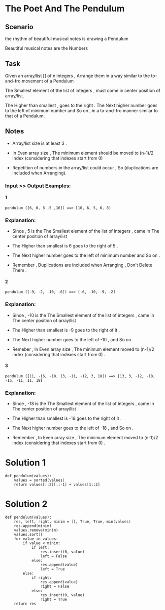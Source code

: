 # The Poet And The Pendulum

## Scenario
the rhythm of beautiful musical notes is drawing a Pendulum

Beautiful musical notes are the Numbers

## Task
Given an array/list [] of n integers , Arrange them in a way similar to the to-and-fro movement of a Pendulum

The Smallest element of the list of integers , must come in center position of array/list.

The Higher than smallest , goes to the right .
The Next higher number goes to the left of minimum number and So on , in a to-and-fro manner similar to that of a Pendulum.

## Notes
* Array/list size is at least 3 .

* In Even array size , The minimum element should be moved to (n-1)/2 index (considering that indexes start from 0)

* Repetition of numbers in the array/list could occur , So (duplications are included when Arranging).

### Input >> Output Examples:
#### 1
```
pendulum ([6, 6, 8 ,5 ,10]) ==> [10, 6, 5, 6, 8]
```

### Explanation:
* Since , 5 is the The Smallest element of the list of integers , came in The center position of array/list

* The Higher than smallest is 6 goes to the right of 5 .

* The Next higher number goes to the left of minimum number and So on .

* Remember , Duplications are included when Arranging , Don't Delete Them .

#### 2
```
pendulum ([-9, -2, -10, -6]) ==> [-6, -10, -9, -2]
```

### Explanation:
* Since , -10 is the The Smallest element of the list of integers , came in The center position of array/list

* The Higher than smallest is -9 goes to the right of it .

* The Next higher number goes to the left of -10 , and So on .

* Remeber , In Even array size , The minimum element moved to (n-1)/2 index (considering that indexes start from 0) .


#### 3
```
pendulum ([11, -16, -18, 13, -11, -12, 3, 18]) ==> [13, 3, -12, -18, -16, -11, 11, 18]
```

### Explanation:
* Since , -18 is the The Smallest element of the list of integers , came in The center position of array/list

* The Higher than smallest is -16 goes to the right of it .

* The Next higher number goes to the left of -18 , and So on .

* Remember , In Even array size , The minimum element moved to (n-1)/2 index (considering that indexes start from 0) .

# Solution 1
```
def pendulum(values):
    values = sorted(values)
    return values[::2][::-1] + values[1::2]
```

# Solution 2
```
def pendulum(values):
    res, left, right, minim = [], True, True, min(values)
    res.append(minim)
    values.remove(minim)
    values.sort()
    for value in values:
        if value < minim:
            if left:
                res.insert(0, value)
                left = False
            else:
                res.append(value)
                left = True
        else:
            if right:
                res.append(value)
                right = False
            else:
                res.insert(0, value)
                right = True
    return res
```